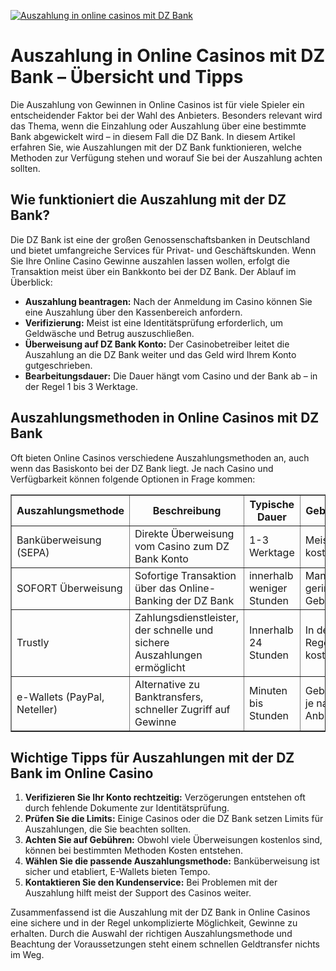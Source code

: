 [![Auszahlung in online casinos mit DZ Bank](https://123-caf.pages.dev/gitsignup.png)](https://vrmoo.ru/Bt82HjjY)

<h1>Auszahlung in Online Casinos mit DZ Bank – Übersicht und Tipps</h1>  <p>Die Auszahlung von Gewinnen in Online Casinos ist für viele Spieler ein entscheidender Faktor bei der Wahl des Anbieters. Besonders relevant wird das Thema, wenn die Einzahlung oder Auszahlung über eine bestimmte Bank abgewickelt wird – in diesem Fall die DZ Bank. In diesem Artikel erfahren Sie, wie Auszahlungen mit der DZ Bank funktionieren, welche Methoden zur Verfügung stehen und worauf Sie bei der Auszahlung achten sollten.</p>  <h2>Wie funktioniert die Auszahlung mit der DZ Bank?</h2>  <p>Die DZ Bank ist eine der großen Genossenschaftsbanken in Deutschland und bietet umfangreiche Services für Privat- und Geschäftskunden. Wenn Sie Ihre Online Casino Gewinne auszahlen lassen wollen, erfolgt die Transaktion meist über ein Bankkonto bei der DZ Bank. Der Ablauf im Überblick:</p>  <ul>   <li><strong>Auszahlung beantragen:</strong> Nach der Anmeldung im Casino können Sie eine Auszahlung über den Kassenbereich anfordern.</li>   <li><strong>Verifizierung:</strong> Meist ist eine Identitätsprüfung erforderlich, um Geldwäsche und Betrug auszuschließen.</li>   <li><strong>Überweisung auf DZ Bank Konto:</strong> Der Casinobetreiber leitet die Auszahlung an die DZ Bank weiter und das Geld wird Ihrem Konto gutgeschrieben.</li>   <li><strong>Bearbeitungsdauer:</strong> Die Dauer hängt vom Casino und der Bank ab – in der Regel 1 bis 3 Werktage.</li> </ul>  <h2>Auszahlungsmethoden in Online Casinos mit DZ Bank</h2>  <p>Oft bieten Online Casinos verschiedene Auszahlungsmethoden an, auch wenn das Basiskonto bei der DZ Bank liegt. Je nach Casino und Verfügbarkeit können folgende Optionen in Frage kommen:</p>  <table border="1" cellpadding="5" cellspacing="0">   <thead>     <tr>       <th>Auszahlungsmethode</th>       <th>Beschreibung</th>       <th>Typische Dauer</th>       <th>Gebühren</th>     </tr>   </thead>   <tbody>     <tr>       <td>Banküberweisung (SEPA)</td>       <td>Direkte Überweisung vom Casino zum DZ Bank Konto</td>       <td>1-3 Werktage</td>       <td>Meist kostenlos</td>     </tr>     <tr>       <td>SOFORT Überweisung</td>       <td>Sofortige Transaktion über das Online-Banking der DZ Bank</td>       <td>innerhalb weniger Stunden</td>       <td>Manchmal geringe Gebühren</td>     </tr>     <tr>       <td>Trustly</td>       <td>Zahlungsdienstleister, der schnelle und sichere Auszahlungen ermöglicht</td>       <td>Innerhalb 24 Stunden</td>       <td>In der Regel kostenlos</td>     </tr>     <tr>       <td>e-Wallets (PayPal, Neteller)</td>       <td>Alternative zu Banktransfers, schneller Zugriff auf Gewinne</td>       <td>Minuten bis Stunden</td>       <td>Gebühren je nach Anbieter</td>     </tr>   </tbody> </table>  <h2>Wichtige Tipps für Auszahlungen mit der DZ Bank im Online Casino</h2>  <ol>   <li><strong>Verifizieren Sie Ihr Konto rechtzeitig:</strong> Verzögerungen entstehen oft durch fehlende Dokumente zur Identitätsprüfung.</li>   <li><strong>Prüfen Sie die Limits:</strong> Einige Casinos oder die DZ Bank setzen Limits für Auszahlungen, die Sie beachten sollten.</li>   <li><strong>Achten Sie auf Gebühren:</strong> Obwohl viele Überweisungen kostenlos sind, können bei bestimmten Methoden Kosten entstehen.</li>   <li><strong>Wählen Sie die passende Auszahlungsmethode:</strong> Banküberweisung ist sicher und etabliert, E-Wallets bieten Tempo.</li>   <li><strong>Kontaktieren Sie den Kundenservice:</strong> Bei Problemen mit der Auszahlung hilft meist der Support des Casinos weiter.</li> </ol>  <p>Zusammenfassend ist die Auszahlung mit der DZ Bank in Online Casinos eine sichere und in der Regel unkomplizierte Möglichkeit, Gewinne zu erhalten. Durch die Auswahl der richtigen Auszahlungsmethode und Beachtung der Voraussetzungen steht einem schnellen Geldtransfer nichts im Weg.</p>